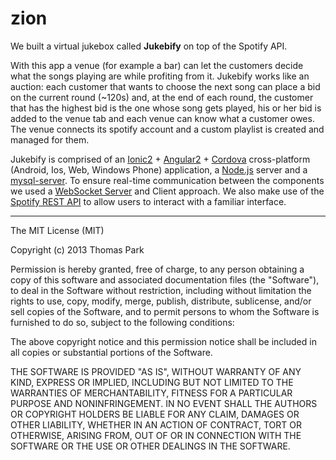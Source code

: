 # zion

We built a virtual jukebox called **Jukebify** on top of the Spotify API. 

With this app a venue (for example a bar) can let the customers decide what the songs playing are while profiting from it. Jukebify works like an auction: each customer that wants to choose the next song can place a bid on the current round (~120s) and, at the end of each round, the customer that has the highest bid is the one whose song gets played, his or her bid is added to the venue tab and each venue can know what a customer owes. The venue connects its spotify account and a custom playlist is created and managed for them.

Jukebify is comprised of an [Ionic2](http://ionic.io/2) + [Angular2](https://angular.io/) + [Cordova](https://cordova.apache.org/) cross-platform (Android, Ios, Web, Windows Phone) application, a [Node.js](https://nodejs.org/en/) server and a [mysql-server](https://www.mysql.com/). To ensure real-time communication between the components we used a [WebSocket Server](https://github.com/websockets/ws) and Client approach. We also make use of the [Spotify REST API](https://developer.spotify.com/web-api/) to allow users to interact with a familiar interface.  


---

The MIT License (MIT)

Copyright (c) 2013 Thomas Park

Permission is hereby granted, free of charge, to any person obtaining a copy
of this software and associated documentation files (the "Software"), to deal
in the Software without restriction, including without limitation the rights
to use, copy, modify, merge, publish, distribute, sublicense, and/or sell
copies of the Software, and to permit persons to whom the Software is
furnished to do so, subject to the following conditions:

The above copyright notice and this permission notice shall be included in
all copies or substantial portions of the Software.

THE SOFTWARE IS PROVIDED "AS IS", WITHOUT WARRANTY OF ANY KIND, EXPRESS OR
IMPLIED, INCLUDING BUT NOT LIMITED TO THE WARRANTIES OF MERCHANTABILITY,
FITNESS FOR A PARTICULAR PURPOSE AND NONINFRINGEMENT. IN NO EVENT SHALL THE
AUTHORS OR COPYRIGHT HOLDERS BE LIABLE FOR ANY CLAIM, DAMAGES OR OTHER
LIABILITY, WHETHER IN AN ACTION OF CONTRACT, TORT OR OTHERWISE, ARISING FROM,
OUT OF OR IN CONNECTION WITH THE SOFTWARE OR THE USE OR OTHER DEALINGS IN
THE SOFTWARE.
